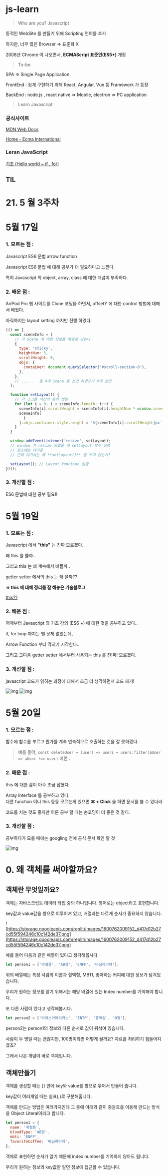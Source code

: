 # js-learn

> Who are you? Javascript

동적인 WebSite 를 만들기 위해 Scripting 언어를 추가

하지만, 너무 많은 Browser ⇒ 표준화 X

2008년 Chrome 이 나오면서, **ECMAScript 표준안(ES5+)** 개정

> To-be

SPA ⇒ Single Page Application

FrontEnd : 쉽게 구현하기 위해 React, Angular, Vue 등 Framework 가 등장

BackEnd : node.js , react native ⇒ Mobile, electron ⇒ PC application

> Learn Javascript

### 공식사이트

[MDN Web Docs](https://developer.mozilla.org/ko/)

[Home - Ecma International](https://www.ecma-international.org/)

### Leran JavaScript

[기초 (Hello world ~ if , for)](https://www.notion.so/Hello-world-if-for-74222b22e3c54d9a9a8e0b68012564d7)

## TIL

# 21. 5 월 3주차

# 5월 17일

### 1. 모르는 점 :

Javascript ES6 문법
arrow function

Javascript ES6 문법 에 대해 공부가 더 필요하다고 느낀다.

특히 Javascript 의 object, array, class 에 대한 개념이 부족하다.

### 2. 배운 점 :

AirPod Pro 웹 사이트를 Clone 코딩을 하면서, offsetY 에 대한 control 방법에 대해서 배웠다.

아직까지는 layout setting 까지만 진행 하였다.

```jsx
(() => {
  const sceneInfo = [
    // 각 scene 에 대한 정보를 배열로 담는다.
    {
      type: 'sticky',
      heightNum: 5,
      scrollHeight: 0,
      objs: {
        container: document.querySelector('#scroll-section-0'),
      },
    },
    // ......  총 4개 Scene 을 선언 하였으니 4개 선언
  ];

  function setLayout() {
    // 각 스크롤 섹션의 높이 셋팅
    for (let i = 0; i < sceneInfo.length; i++) {
      sceneInfo[i].scrollHeight = sceneInfo[i].heightNum * window.innerHeight;
      sceneInfo[
        i
      ].objs.container.style.height = `${sceneInfo[i].scrollHeight}px`;
    }
  }

  window.addEventListener('resize', setLayout);
  // window 가 resize 되었을 때 setLayout 함수 실행
  // 평소에는 대기중
  // 근데 여기서는 왜 **setLayout()** 을 쓰지 않는가?

  setLayout(); // Layout function 실행
})();
```

### 3. 개선할 점 :

ES6 문법에 대한 공부 필요!!

# 5월 19일

### 1. 모르는 점 :

Javascript 에서 **"this"** 는 진짜 모르겠다..

왜 this 를 쓸까..

그리고 this 는 왜 계속해서 바뀔까..

getter setter 에서의 this 는 왜 쓸까??

**⇒ this 에 대해 정리를 잘 해놓은 기술블로그**

[this??](https://kkan0615.github.io/youngjin.github.io/javascript_this/)

### 2. 배운 점 :

어제부터 Javascript 의 기초 강의 (ES6 +) 에 대한 것을 공부하고 있다..

if, for loop 까지는 별 문제 없었는데,

Arrow Function 부터 막히기 시작한다..

그리고 그다음 getter setter 에서부터 사용되는 this 를 진!짜! 모르겠다.

### 3. 개선할 점 :

javascript 코드가 읽히는 과정에 대해서 조금 더 생각하면서 코드 짜기!

![img](./handNote/JavaScript-2.jpg)
![img](./handNote/JavaScript-3.jpg)

# 5월 20일

### 1. 모르는 점 :

함수에 함수를 부르고 뭔가를 계속 연속적으로 호출하는 것을 잘 못하겠다.

> 예를 들어, `const deleteUser = (user) => users = users.filter(aUser => aUser !== user)` 이런..

### 2. 배운 점 :

this 에 대한 감이 아주 조금 잡혔다.

Array Interface 를 공부하고 있다.  
다른 function 이나 this 등등 모르는게 있으면 **⌘ + Click** 을 하면 문서를 볼 수 있더라

코드를 치는 것도 좋지만 이론 공부 할 때는 손코딩이 더 좋은 것 같다.

### 3. 개선할 점 :

공부하다가 모를 때에는 googling 전에 공식 문서 확인 할 것

![img](handNote/JavaScript-4.jpg)

# 0. 왜 객체를 써야할까요?

## 객체란 무엇일까요?

객체는 자바스크립트 데이터 타입 중의 하나입니다. 영어로는 object라고 표현합니다.

key값과 value값을 쌍으로 이루어져 있고, 배열과는 다르게 순서가 중요하지 않습니다.

![https://storage.googleapis.com/replit/images/1600762009152_d417d12b27cd55f594246c10c142de37.png](https://storage.googleapis.com/replit/images/1600762009152_d417d12b27cd55f594246c10c142de37.png)

예를 들어 다음과 같은 배열이 있다고 생각해봅시다.

```js
let person1 = ['곽철용', 'AB형', 'ENFP', '바닐라라떼'];
```

위의 배열에는 특정 사람의 이름과 혈액형, MBTI, 좋아하는 커피에 대한 정보가 담겨있습니다.

우리가 원하는 정보를 얻기 위해서는 해당 배열에 있는 Index number를 기억해야 합니다.

또 다른 사람이 있다고 생각해봅시다.

```js
let person2 = ['아이스아메리카노', 'INTP', '홍혁팔', 'O형'];
```

person2는 person1의 정보와 다른 순서로 값이 뒤섞여 있습니다.

사람이 두 명일 때는 괜찮지만, 100명이라면 어떻게 될까요? 자료를 처리하기 힘들어지겠죠?

그래서 나온 개념이 바로 객체입니다.

## 객체만들기

객체를 생성할 때는 {} 안에 key와 value를 쌍으로 묶어서 만들어 줍니다.

key값이 여러개일 때는 쉼표(,)로 구분해줍니다.

객체를 만드는 방법은 여러가지인데 그 중에 아래와 같이 중괄호를 이용해 만드는 방식을 Object Literal이라고 합니다.

```js
let person1 = {
  name: '곽철용',
  bloodType: 'AB형',
  mbti: 'ENFP',
  favoriteCoffee: '바닐라라떼',
};
```

객체로 표현하면 순서가 없기 때문에 index number를 기억하지 않아도 됩니다.

우리가 원하는 정보의 key값만 알면 정보에 접근할 수 있습니다.
